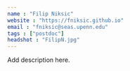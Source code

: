 ```yaml
---
name : "Filip Niksic"
website : "https://fniksic.github.io"
email : "fniksic@seas.upenn.edu"
tags : ["postdoc"]
headshot : "FilipN.jpg"
---
```

Add description here.
